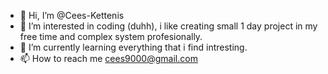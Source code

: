 - 👋 Hi, I’m @Cees-Kettenis
- 👀 I’m interested in coding (duhh), i like creating small 1 day project in my free time and complex system profesionally.
- 🌱 I’m currently learning everything that i find intresting.
- 📫 How to reach me cees9000@gmail.com

<!---
Cees-Kettenis/Cees-Kettenis is a ✨ special ✨ repository because its `README.md` (this file) appears on your GitHub profile.
You can click the Preview link to take a look at your changes.
--->
